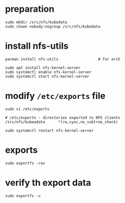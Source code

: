 # preparation
```
sudo mkdir /src/nfs/kubedata
sudo chown nobody:nogroup /src/nfs/kubedata
```

# install nfs-utils
```
pacman install nfs-utils                  # for arch

sudo apt install nfs-kernel-server
sudo systemctl enable nfs-kernel-server
sudo systemctl start nfs-kernel-server
```

# modify `/etc/exports` file
```
sudo vi /etc/exports
```

```
# /etc/exports - directories exported to NFS clients
/src/nfs/kubeadata      *(rw,sync,no_subtree_check)
```

```
sudo systemctl restart nfs-kernel-server
```

# exports 

```
sudo exportfs -rav
```

# verify th export data

```
sudo exportfs -v
```


